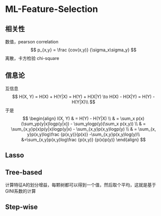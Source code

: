 # ML-Feature-Selection

## 相关性

数值，pearson correlation
$$
p_{x,y} = \frac {cov(x,y)} {\sigma_x\sigma_y}
$$
离散，卡方检验 chi-square

## 信息论

互信息
$$
H(X, Y) = H(X) + H(Y|X) = H(Y) + H(X|Y) \to H(X) - H(X|Y) = H(Y) - H(Y|X)\\
$$
于是
$$
\begin{align}
I(X, Y) & = H(Y) - H(Y|X) \\
& = \sum_x p(x)(\sum_yp(y|x)logp(y|x)) - \sum_ylogp(y)(\sum_x p(x,y)) \\
& = \sum_{x,y}p(x)p(y|x)logp(y|x) - \sum_{x,y}p(x,y)logp(y) \\
& = \sum_{x, y}p(x,y)log\frac {p(x,y)}{p(x)} -\sum_{x,y}p(x,y)log(y)\\
&=\sum_{x,y}p(x,y)log\frac {p(x,y)} {p(x)p(y)}
\end{align}
$$

## Lasso



## Tree-based

计算特征A的划分增益，每颗树都可以得到一个值，然后取个平均，这就是基于GINI系数的计算

## Step-wise